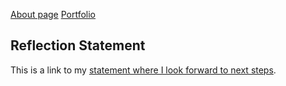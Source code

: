 [About page](about.html)
[Portfolio](portfolio.html)

## Reflection Statement ##





This is a link to my [statement where I look forward to next steps](lookingforward.html).
